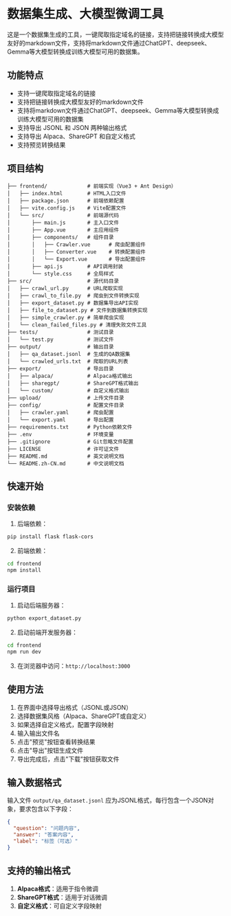 # 数据集生成、大模型微调工具

这是一个数据集生成的工具，一键爬取指定域名的链接，支持把链接转换成大模型友好的markdown文件，支持将markdown文件通过ChatGPT、deepseek、Gemma等大模型转换成训练大模型可用的数据集。

## 功能特点

- 支持一键爬取指定域名的链接
- 支持把链接转换成大模型友好的markdown文件
- 支持将markdown文件通过ChatGPT、deepseek、Gemma等大模型转换成训练大模型可用的数据集
- 支持导出 JSONL 和 JSON 两种输出格式
- 支持导出 Alpaca、ShareGPT 和自定义格式
- 支持预览转换结果

## 项目结构

```
├── frontend/             # 前端实现（Vue3 + Ant Design）
│   ├── index.html        # HTML入口文件
│   ├── package.json      # 前端依赖配置
│   ├── vite.config.js    # Vite配置文件
│   └── src/              # 前端源代码
│       ├── main.js       # 主入口文件
│       ├── App.vue       # 主应用组件
│       ├── components/   # 组件目录
│       │   ├── Crawler.vue      # 爬虫配置组件
│       │   ├── Converter.vue    # 转换配置组件
│       │   └── Export.vue       # 导出配置组件
│       ├── api.js        # API调用封装
│       └── style.css     # 全局样式
├── src/                  # 源代码目录
│   ├── crawl_url.py      # URL爬取实现
│   ├── crawl_to_file.py  # 爬虫到文件转换实现
│   ├── export_dataset.py # 数据集导出API实现
│   ├── file_to_dataset.py # 文件到数据集转换实现
│   ├── simple_crawler.py # 简单爬虫实现
│   └── clean_failed_files.py # 清理失败文件工具
├── tests/                # 测试目录
│   └── test.py           # 测试文件
├── output/               # 输出目录
│   ├── qa_dataset.jsonl  # 生成的QA数据集
│   └── crawled_urls.txt  # 爬取的URL列表
├── export/               # 导出目录
│   ├── alpaca/           # Alpaca格式输出
│   ├── sharegpt/         # ShareGPT格式输出
│   └── custom/           # 自定义格式输出
├── upload/               # 上传文件目录
├── config/               # 配置文件目录
│   ├── crawler.yaml      # 爬虫配置
│   └── export.yaml       # 导出配置
├── requirements.txt      # Python依赖文件
├── .env                  # 环境变量
├── .gitignore            # Git忽略文件配置
├── LICENSE               # 许可证文件
├── README.md             # 英文说明文档
└── README.zh-CN.md       # 中文说明文档
```

## 快速开始

### 安装依赖

1. 后端依赖：

```bash
pip install flask flask-cors
```

2. 前端依赖：

```bash
cd frontend
npm install
```

### 运行项目

1. 启动后端服务器：

```bash
python export_dataset.py
```

2. 启动前端开发服务器：

```bash
cd frontend
npm run dev
```

3. 在浏览器中访问：`http://localhost:3000`

## 使用方法

1. 在界面中选择导出格式（JSONL或JSON）
2. 选择数据集风格（Alpaca、ShareGPT或自定义）
3. 如果选择自定义格式，配置字段映射
4. 输入输出文件名
5. 点击"预览"按钮查看转换结果
6. 点击"导出"按钮生成文件
7. 导出完成后，点击"下载"按钮获取文件

## 输入数据格式

输入文件 `output/qa_dataset.jsonl` 应为JSONL格式，每行包含一个JSON对象，要求包含以下字段：

```json
{
  "question": "问题内容",
  "answer": "答案内容",
  "label": "标签（可选）"
}
```

## 支持的输出格式

1. **Alpaca格式**：适用于指令微调
2. **ShareGPT格式**：适用于对话微调
3. **自定义格式**：可自定义字段映射